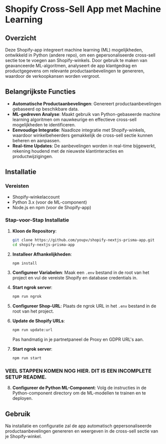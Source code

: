 # Shopify Cross-Sell App met Machine Learning

## Overzicht

Deze Shopify-app integreert machine learning (ML) mogelijkheden, ontwikkeld in Python (andere repo), om een gepersonaliseerde cross-sell sectie toe te voegen aan Shopify-winkels. Door gebruik te maken van geavanceerde ML-algoritmen, analyseert de app klantgedrag en productgegevens om relevante productaanbevelingen te genereren, waardoor de verkoopkansen worden vergroot.

## Belangrijkste Functies

- **Automatische Productaanbevelingen**: Genereert productaanbevelingen gebaseerd op beschikbare data.
- **ML-gedreven Analyse**: Maakt gebruik van Python-gebaseerde machine learning algoritmen om nauwkeurige en effectieve cross-sell mogelijkheden te identificeren.
- **Eenvoudige Integratie**: Naadloze integratie met Shopify-winkels, waardoor winkelbeheerders gemakkelijk de cross-sell sectie kunnen beheren en aanpassen.
- **Real-time Updates**: De aanbevelingen worden in real-time bijgewerkt, rekening houdend met de nieuwste klantinteracties en productwijzigingen.

## Installatie

### Vereisten

- Shopify-winkelaccount
- Python 3.x (voor de ML-component)
- Node.js en npm (voor de Shopify-app)

### Stap-voor-Stap Installatie

1. **Kloon de Repository**:
   ```bash
   git clone https://github.com/youpv/shopify-nextjs-prisma-app.git
   cd shopify-nextjs-prisma-app
   ```

2. **Installeer Afhankelijkheden**:
   ```bash
   npm install
   ```

3. **Configureer Variabelen**:
   Maak een `.env` bestand in de root van het project en vul de vereiste Shopify en database credentials in.

4. **Start ngrok server**:
   ```bash
   npm run ngrok
   ```

5. **Configureer Shop-URL**:
    Plaats de ngrok URL in het `.env` bestand in de root van het project.

6. **Update de Shopify URLs**:
   ```bash
   npm run update:url
   ```
   Pas handmatig in je partnetpaneel de Proxy en GDPR URL's aan.

7. **Start ngrok server**:
   ```bash
   npm run start
   ```

### VEEL STAPPEN KOMEN NOG HIER. DIT IS EEN INCOMPLETE SETUP README.


8. **Configureer de Python ML-Component**:
   Volg de instructies in de Python-component directory om de ML-modellen te trainen en te deployen.

## Gebruik

Na installatie en configuratie zal de app automatisch gepersonaliseerde productaanbevelingen genereren en weergeven in de cross-sell sectie van je Shopify-winkel.

